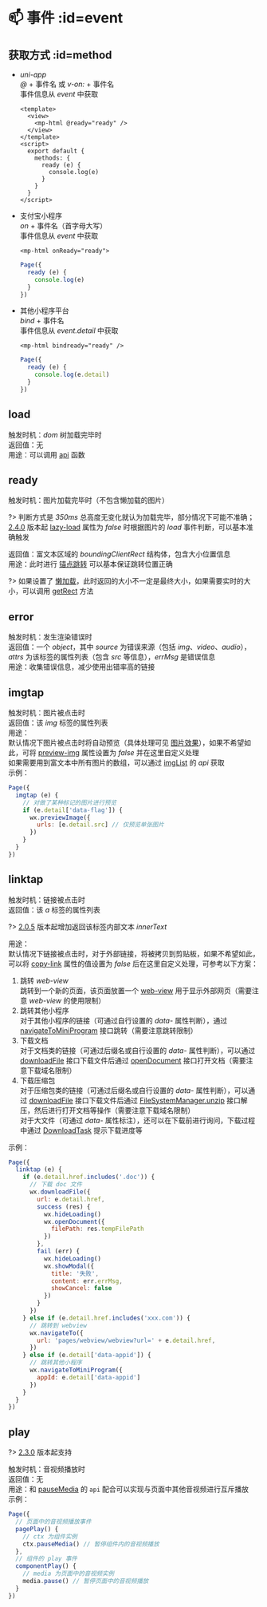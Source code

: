 # 📫 事件 :id=event

## 获取方式 :id=method
- *uni-app*  
  *@* + 事件名 或 *v-on:* + 事件名  
  事件信息从 *event* 中获取  
  ```vue
  <template>
    <view>
      <mp-html @ready="ready" />
    </view>
  </template>
  <script>
    export default {
      methods: {
        ready (e) {
          console.log(e)
        }
      }
    }
  </script>
  ```

- 支付宝小程序  
  *on* + 事件名（首字母大写）  
  事件信息从 *event* 中获取  
  ```axml
  <mp-html onReady="ready">
  ```
  ```javascript
  Page({
    ready (e) {
      console.log(e)
    }
  })
  ```

- 其他小程序平台  
  *bind* + 事件名  
  事件信息从 *event.detail* 中获取  
  ```wxml
  <mp-html bindready="ready" />
  ```
  ```javascript
  Page({
    ready (e) {
      console.log(e.detail)
    }
  })
  ```

## load
触发时机：*dom* 树加载完毕时  
返回值：无  
用途：可以调用 [api](advanced/api) 函数  

## ready
触发时机：图片加载完毕时（不包含懒加载的图片）  

?> 判断方式是 *350ms* 总高度无变化就认为加载完毕，部分情况下可能不准确；[2.4.0](changelog/changelog#v240) 版本起 [lazy-load](basic/prop#lazy-load) 属性为 *false* 时根据图片的 *load* 事件判断，可以基本准确触发

返回值：富文本区域的 *boundingClientRect* 结构体，包含大小位置信息  
用途：此时进行 [锚点跳转](advanced/api#navigateTo) 可以基本保证跳转位置正确  

?> 如果设置了 [懒加载](basic/prop#lazy-load)，此时返回的大小不一定是最终大小，如果需要实时的大小，可以调用 [getRect](advanced/api#getRect) 方法  

## error
触发时机：发生渲染错误时  
返回值：一个 *object*，其中 *source* 为错误来源（包括 *img*、*video*、*audio*），*attrs* 为该标签的属性列表（包含 *src* 等信息），*errMsg* 是错误信息  
用途：收集错误信息，减少使用出错率高的链接  

## imgtap
触发时机：图片被点击时  
返回值：该 *img* 标签的属性列表  
用途：  
默认情况下图片被点击时将自动预览（具体处理可见 [图片效果](overview/feature#img)），如果不希望如此，可将 [preview-img](basic/prop#preview-img) 属性设置为 *false* 并在这里自定义处理  
如果需要用到富文本中所有图片的数组，可以通过 [imgList](advanced/api#imgList) 的 *api* 获取  
示例：  
```javascript
Page({
  imgtap (e) {
    // 对做了某种标记的图片进行预览
    if (e.detail['data-flag']) {
      wx.previewImage({
        urls: [e.detail.src] // 仅预览单张图片
      })
    }
  }
})
```

## linktap
触发时机：链接被点击时  
返回值：该 *a* 标签的属性列表  

?> [2.0.5](changelog/changelog#v205) 版本起增加返回该标签内部文本 *innerText*

用途：  
默认情况下链接被点击时，对于外部链接，将被拷贝到剪贴板，如果不希望如此，可以将 [copy-link](basic/prop#copy-link) 属性的值设置为 *false* 后在这里自定义处理，可参考以下方案：  

1. 跳转 *web-view*  
   跳转到一个新的页面，该页面放置一个 [web-view](https://developers.weixin.qq.com/miniprogram/dev/component/web-view.html) 用于显示外部网页（需要注意 *web-view* 的使用限制）  
2. 跳转其他小程序  
   对于其他小程序的链接（可通过自行设置的 *data-* 属性判断），通过 [navigateToMiniProgram](https://developers.weixin.qq.com/miniprogram/dev/api/open-api/miniprogram-navigate/wx.navigateToMiniProgram.html) 接口跳转（需要注意跳转限制）  
3. 下载文档  
   对于文档类的链接（可通过后缀名或自行设置的 *data-* 属性判断），可以通过 [downloadFile](https://developers.weixin.qq.com/miniprogram/dev/api/network/download/wx.downloadFile.html) 接口下载文件后通过 [openDocument](https://developers.weixin.qq.com/miniprogram/dev/api/file/wx.openDocument.html) 接口打开文档（需要注意下载域名限制）  
4. 下载压缩包  
   对于压缩包类的链接（可通过后缀名或自行设置的 *data-* 属性判断），可以通过 [downloadFile](https://developers.weixin.qq.com/miniprogram/dev/api/network/download/wx.downloadFile.html) 接口下载文件后通过 [FileSystemManager.unzip](https://developers.weixin.qq.com/miniprogram/dev/api/file/FileSystemManager.unzip.html) 接口解压，然后进行打开文档等操作（需要注意下载域名限制）  
   对于大文件（可通过 *data-* 属性标注），还可以在下载前进行询问，下载过程中通过 [DownloadTask](https://developers.weixin.qq.com/miniprogram/dev/api/network/download/DownloadTask.html) 提示下载进度等  

示例：  
```javascript
Page({
  linktap (e) {
    if (e.detail.href.includes('.doc')) {
      // 下载 doc 文件
      wx.downloadFile({
        url: e.detail.href,
        success (res) {
          wx.hideLoading()
          wx.openDocument({
            filePath: res.tempFilePath
          })
        },
        fail (err) {
          wx.hideLoading()
          wx.showModal({
            title: '失败',
            content: err.errMsg,
            showCancel: false
          })
        }
      })
    } else if (e.detail.href.includes('xxx.com')) {
      // 跳转到 webview
      wx.navigateTo({
        url: 'pages/webview/webview?url=' + e.detail.href,
      })
    } else if (e.detail['data-appid']) {
      // 跳转其他小程序
      wx.navigateToMiniProgram({
        appId: e.detail['data-appid']
      })
    }
  }
})
```

## play

?> [2.3.0](changelog/changelog#v230) 版本起支持  

触发时机：音视频播放时  
返回值：无  
用途：和 [pauseMedia](advanced/api#pauseMedia) 的 `api` 配合可以实现与页面中其他音视频进行互斥播放  
示例：  
```javascript
Page({
  // 页面中的音视频播放事件
  pagePlay() {
    // ctx 为组件实例
    ctx.pauseMedia() // 暂停组件内的音视频播放
  },
  // 组件的 play 事件
  componentPlay() {
    // media 为页面中的音视频实例
    media.pause() // 暂停页面中的音视频播放
  }
})
```
